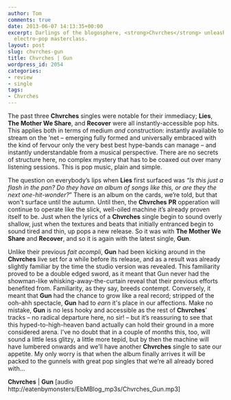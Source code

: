 ```yaml
---
author: Tom
comments: true
date: 2013-06-07 14:13:35+00:00
excerpt: Darlings of the blogosphere, <strong>Chvrches</strong> unleash another straight-to-the-hind-brain
  electro-pop masterclass.
layout: post
slug: chvrches-gun
title: Chvrches | Gun
wordpress_id: 2054
categories:
- review
- single
tags:
- Chvrches
---
```


The past three **Chvrches** singles were notable for their immediacy; **Lies**, **The Mother We Share**, and **Recover** were all instantly-accessible pop hits. This applies both in terms of medium _and_ construction: instantly available to stream on the ’net – emerging fully formed and universally embraced with the kind of fervour only the very best best hype-bands can manage – and instantly understandable from a musical perspective. There are no secrets of structure here, no complex mystery that has to be coaxed out over many listening sessions. This is pop music, plain and simple.

The question on everybody’s lips when **Lies** first surfaced was _“Is this just a flash in the pan? Do they have an album of songs like this, or are they the next one-hit-wonder?_” There is an album on the cards, we’re told, but that won't surface until the autumn. Until then, the **Chvrches** **PR** opperation will continue to operate like the slick, well-oiled machine it’s already proven itself to be. Just when the lyrics of a **Chvrches** single begin to sound overly shallow, just when the textures and beats that initially entranced begin to sound tired and thin, up pops a new release. So it was with **The Mother We Share** and **Recover**, and so it is again with the latest single, **Gun**.

Unlike their previous _fait acompli_, **Gun** had been kicking around in the **Chvrches** live set for a while before its release, and as a result was already slightly familiar by the time the studio version was revealed. This familiarity proved to be a double edged sword, as it meant that Gun never had the showman-like whisking-away-the-curtain reveal that their previous efforts benefited from. Familiarity, as they say, breeds contempt. Conversely, it meant that **Gun** had the chance to grow like a real record; stripped of the ooh-ahh spectacle, **Gun** had to _earn_ it's place in our affections. Make no mistake, **Gun** is no less hooky and accessible as the rest of **Chvrches**’ tracks – no radical departure here, no sir! – but it’s reassuring to see that this hyped-to-high-heaven band actually can hold their ground in a more considered arena. I've no doubt that in a couple of months this, too, will sound a little less glitzy, a little more tepid, but by then the machine will have lumbered onwards and we’ll have another **Chvrches** single to sate our appetite. My only worry is that when the album finally arrives it will be packed to the gunnels with great pop singles that we’re all already bored with...

**Chvrches** | **Gun** [audio http://eatenbymonsters/EbMBlog_mp3s/Chvrches_Gun.mp3]
